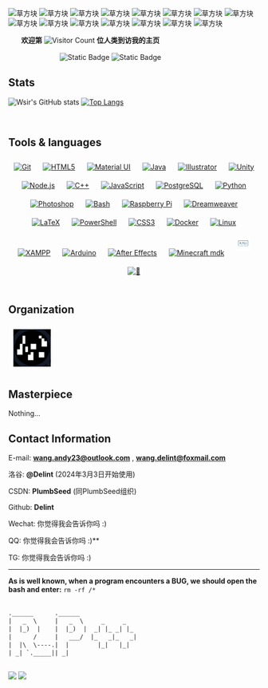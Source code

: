 ![草方块](https://i.loli.net/2018/08/13/5b715db54cdc3.gif)
![草方块](https://i.loli.net/2018/08/13/5b715db54cdc3.gif)
![草方块](https://i.loli.net/2018/08/13/5b715db54cdc3.gif)
![草方块](https://i.loli.net/2018/08/13/5b715db54cdc3.gif)
![草方块](https://i.loli.net/2018/08/13/5b715db54cdc3.gif)
![草方块](https://i.loli.net/2018/08/13/5b715db54cdc3.gif)
![草方块](https://i.loli.net/2018/08/13/5b715db54cdc3.gif)
![草方块](https://i.loli.net/2018/08/13/5b715db54cdc3.gif)
![草方块](https://i.loli.net/2018/08/13/5b715db54cdc3.gif)
![草方块](https://i.loli.net/2018/08/13/5b715db54cdc3.gif)
![草方块](https://i.loli.net/2018/08/13/5b715db54cdc3.gif)
![草方块](https://i.loli.net/2018/08/13/5b715db54cdc3.gif)
![草方块](https://i.loli.net/2018/08/13/5b715db54cdc3.gif)
![草方块](https://i.loli.net/2018/08/13/5b715db54cdc3.gif)
![草方块](https://i.loli.net/2018/08/13/5b715db54cdc3.gif)

ㅤㅤ**欢迎第** ![Visitor Count](https://profile-counter.glitch.me/Delint/count.svg) **位人类到访我的主页**

ㅤㅤㅤㅤㅤㅤㅤㅤ<img alt="Static Badge" src="https://img.shields.io/badge/Delint-red?logo=monkeytie&logoColor=ff6110&label=Wang&labelColor=cyan&color=blue" style="height:25px" /> <img alt="Static Badge" src="https://img.shields.io/badge/China-black?style=flat-square&label=%E4%B8%AD%E5%9B%BD&labelColor=e11215&color=f9e625" style="height:25px" />

## Stats

![Wsir's GitHub stats](https://github-readme-stats.vercel.app/api?username=Delint&show_icons=true&theme=tokyonight) [![Top Langs](https://github-readme-stats.vercel.app/api/top-langs/?username=Delint&layout=pie)](https://github.com/Delint/github-readme-stats)



<br/>  


## Tools & languages
<div align="center">  
<a href="https://github.com/" target="_blank"><img style="margin: 10px" src="https://profilinator.rishav.dev/skills-assets/git-scm-icon.svg" alt="Git" height="25" /></a>  
<a href="https://en.wikipedia.org/wiki/HTML5" target="_blank"><img style="margin: 10px" src="https://profilinator.rishav.dev/skills-assets/html5-original-wordmark.svg" alt="HTML5" height="25" /></a>  
<a href="https://mui.com/" target="_blank"><img style="margin: 10px" src="https://profilinator.rishav.dev/skills-assets/mui.png" alt="Material UI" height="25" /></a>  
<a href="https://www.java.com/" target="_blank"><img style="margin: 10px" src="https://profilinator.rishav.dev/skills-assets/java-original-wordmark.svg" alt="Java" height="25" /></a>  
<a href="https://www.adobe.com/in/products/illustrator.html" target="_blank"><img style="margin: 10px" src="https://profilinator.rishav.dev/skills-assets/adobe_illustrator-icon.svg" alt="Illustrator" height="25" /></a>  
<a href="https://unity.com/" target="_blank"><img style="margin: 10px" src="https://profilinator.rishav.dev/skills-assets/unity.png" alt="Unity" height="25" /></a>  
<a href="https://nodejs.org/" target="_blank"><img style="margin: 10px" src="https://profilinator.rishav.dev/skills-assets/nodejs-original-wordmark.svg" alt="Node.js" height="25" /></a>  
<a href="https://www.cplusplus.com/" target="_blank"><img style="margin: 10px" src="https://profilinator.rishav.dev/skills-assets/cplusplus-original.svg" alt="C++" height="25" /></a>  
<a href="https://www.javascript.com/" target="_blank"><img style="margin: 10px" src="https://profilinator.rishav.dev/skills-assets/javascript-original.svg" alt="JavaScript" height="25" /></a>  
<a href="https://www.postgresql.org/" target="_blank"><img style="margin: 10px" src="https://profilinator.rishav.dev/skills-assets/postgresql-original-wordmark.svg" alt="PostgreSQL" height="25" /></a>  
<a href="https://www.python.org/" target="_blank"><img style="margin: 10px" src="https://profilinator.rishav.dev/skills-assets/python-original.svg" alt="Python" height="25" /></a>  
<a href="https://www.adobe.com/in/products/photoshop.html" target="_blank"><img style="margin: 10px" src="https://profilinator.rishav.dev/skills-assets/photoshop-plain.svg" alt="Photoshop" height="25" /></a>  
<a href="https://www.gnu.org/software/bash/" target="_blank"><img style="margin: 10px" src="https://profilinator.rishav.dev/skills-assets/gnu_bash-icon.svg" alt="Bash" height="25" /></a>  
<a href="https://www.raspberrypi.org/" target="_blank"><img style="margin: 10px" src="https://profilinator.rishav.dev/skills-assets/raspberrypi.png" alt="Raspberry Pi" height="25" /></a>  
<a href="https://www.adobe.com/in/products/dreamweaver.html" target="_blank"><img style="margin: 10px" src="https://profilinator.rishav.dev/skills-assets/adobedreamweaver.png" alt="Dreamweaver " height="25" /></a>  
<a href="https://www.latex-project.org/" target="_blank"><img style="margin: 10px" src="https://profilinator.rishav.dev/skills-assets/latex.png" alt="LaTeX" height="25" /></a>  
<a href="https://docs.microsoft.com/en-us/powershell/" target="_blank"><img style="margin: 10px" src="https://profilinator.rishav.dev/skills-assets/powershell.png" alt="PowerShell" height="25" /></a>  
<a href="https://www.w3schools.com/css/" target="_blank"><img style="margin: 10px" src="https://profilinator.rishav.dev/skills-assets/css3-original-wordmark.svg" alt="CSS3" height="25" /></a>  
<a href="https://www.docker.com/" target="_blank"><img style="margin: 10px" src="https://profilinator.rishav.dev/skills-assets/docker-original-wordmark.svg" alt="Docker" height="25" /></a>  
<a href="https://www.linux.org/" target="_blank"><img style="margin: 10px" src="https://profilinator.rishav.dev/skills-assets/linux-original.svg" alt="Linux" height="25" /></a>  
<a href="https://www.apachefriends.org/" target="_blank"><img style="margin: 10px" src="https://profilinator.rishav.dev/skills-assets/xampp.png" alt="XAMPP" height="25" /></a>  
<a href="https://www.arduino.cc/" target="_blank"><img style="margin: 10px" src="https://profilinator.rishav.dev/skills-assets/arduino.png" alt="Arduino" height="25" /></a>  
<a href="https://www.adobe.com/in/products/aftereffects.html" target="_blank"><img style="margin: 10px" src="https://profilinator.rishav.dev/skills-assets/aftereffects.png" alt="After Effects" height="25" /></a>  
<a href="https://forums.minecraftforge.net/" target="_blank"><img style="margin: 10px" src="https://forums.minecraftforge.net/uploads/monthly_2021_03/forge_logo.png.d1ecf3ff5345b3d06cb4e8ae78c4406e.png" alt="Minecraft mdk" height="25" /></a>  
<a href="www.kali.org" target="_blank"><img style="margin: 10px" src="https://github.com/Delint/Delint/blob/main/kali.png" alt="Kali" height="28" /></a>  
<a href="github.com" target="_blank"><img style="margin: 10px" src="https://github.com/Delint/Delint/blob/2f2d6f85887c43d82e0592c1c58cb8bc5442cc54/%E4%BB%A3%E7%A0%81%E9%9B%A8.gif" alt="💯" height="28" /></a>
</div>  

<br/>  

## Organization

<a href="https://github.com/PlumbSeed" target="_blank"><img style="margin: 10px" src="https://github.com/Delint/Delint/blob/main/PlumbSeed.png" alt="PlumbSeed" height="75" /></a>  
</div>  

## Masterpiece

 Nothing...

## Contact Information
E-mail:  **wang.andy23@outlook.com** , **wang.delint@foxmail.com**

洛谷: **@Delint**   (2024年3月3日开始使用)

CSDN: **PlumbSeed**  (同PlumbSeed组织)

Github: **Delint**

Wechat: 你觉得我会告诉你吗 :)

QQ: 你觉得我会告诉你吗 :)**

TG: 你觉得我会告诉你吗 :)


---


**As is well known, when a program encounters a BUG, we should open the bash and enter:** 
 ``` rm -rf /*  ```

```

.______      .______                
|   _  \     |   _  \     _     _   
|  |_)  |    |  |_)  |  _| |_ _| |_ 
|      /     |   ___/  |_   _|_   _|
|  |\  \----.|  |        |_|   |_|  
| _| `._____|| _|                   
                                    

```

<img src="https://camo.githubusercontent.com/190338430fb2eca4d172a1987205c5e073b2de72db46cb4ed12cf1c2fa32041a/68747470733a2f2f6d656469612e67697068792e636f6d2f6d656469612f645765734263544c61766b5a754733354d492f67697068792e676966" style="height:330px" /> <img src="https://github.com/Delint/Delint/blob/main/KLP.gif?raw=true" style="height:330px" />
